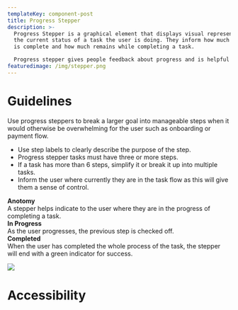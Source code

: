 ```yaml
---
templateKey: component-post
title: Progress Stepper
description: >-
  Progress Stepper is a graphical element that displays visual representation of
  the current status of a task the user is doing. They inform how much progress
  is complete and how much remains while completing a task.

  Progress stepper gives people feedback about progress and is helpful for estimating the amount of time before a task is completed.
featuredimage: /img/stepper.png
---
```

# **G﻿uidelines**

Use progress steppers to break a larger goal into manageable steps when it would otherwise be overwhelming for the user such as onboarding or payment flow.

* Use step labels to clearly describe the purpose of the step.
* Progress stepper tasks must have three or more steps.
* If a task has more than 6 steps, simplify it or break it up into multiple tasks.
* Inform the user where currently they are in the task flow as this will give them a sense of control.

**Anotomy**\
A stepper helps indicate to the user where they are in the progress of completing a task.\
**In Progress**\
As the user progresses, the previous step is checked off.\
**Completed**\
When the user has completed the whole process of the task, the stepper will end with a green indicator for success.

![](/img/stepper.png)

# **A﻿ccessibility**